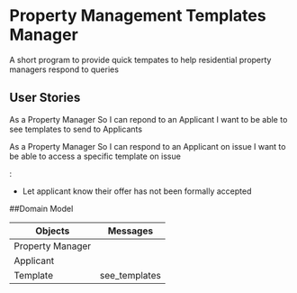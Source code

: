 # Property Management Templates Manager

A short program to provide quick tempates to help residential property managers respond to queries

## User Stories

As a Property Manager
So I can repond to an Applicant
I want to be able to see templates to send to Applicants

As a Property Manager
So I can respond to an Applicant on <X> issue
I want to be able to access a specific template on <X> issue

<X>:

- Let applicant know their offer has not been formally accepted

##Domain Model

Objects | Messages
---|---
Property Manager | 
Applicant | 
Template | see_templates
